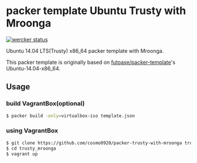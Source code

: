 packer template Ubuntu Trusty with Mroonga
===

[![wercker status](https://app.wercker.com/status/3e0f699d0145bf019db20c3e985ec980/s "wercker status")](https://app.wercker.com/project/bykey/3e0f699d0145bf019db20c3e985ec980)

Ubuntu 14.04 LTS(Trusty) x86_64 packer template with Mroonga.

This packer template is originally based on [futoase/packer-template](https://github.com/futoase/packer-template)'s Ubuntu-14.04-x86_64.

## Usage

### build VagrantBox(optional)

```bash
$ packer build -only=virtualbox-iso template.json
```

### using VagrantBox

```bash
$ git clone https://github.com/cosmo0920/packer-trusty-with-mroonga trusty_mroonga
$ cd trusty_mroonga
$ vagrant up
```
